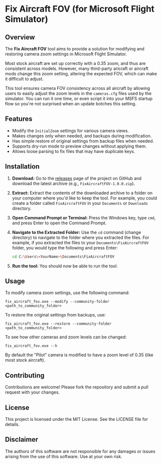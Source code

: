 # Fix Aircraft FOV (for Microsoft Flight Simulator)

## Overview

The **Fix Aircraft FOV** tool aims to provide a solution for modifying and restoring camera zoom settings in Microsoft Flight Simulator.

Most stock aircraft are set up correctly with a 0.35 zoom, and thus are consistent across models.
However, many third-party aricraft or aircraft mods change this zoom setting, altering the expected FOV, which can make it difficult to adjust.

This tool ensures camera FOV consistency across all aircraft by allowing users to easily adjust the zoom levels in the `cameras.cfg` files used by the simulator.
You can run it one time, or even script it into your MSFS startup flow so you're not surprised when an update botches this setting.


## Features

- Modify the `InitialZoom` settings for various camera views.
- Makes changes only when needed, and backups during modification.
- Has simple restore of original settings from backup files when needed.
- Supports dry-run mode to preview changes without applying them.
- Allows loose parsing to fix files that may have duplicate keys.

## Installation

1.  **Download:** Go to the [releases](https://github.com/IslandJohn/FixAircraftFOV/releases/) page of the project on GitHub and download the latest archive (e.g., `FixAircraftFOV-1.0.0.zip`).
2.  **Extract:** Extract the contents of the downloaded archive to a folder on your computer where you'd like to keep the tool. For example, you could create a folder called `FixAircraftFOV` in your `Documents` or `Downloads` directory.
3.  **Open Command Prompt or Terminal:** Press the Windows key, type `cmd`, and press Enter to open the Command Prompt.
4.  **Navigate to the Extracted Folder:** Use the `cd` command (change directory) to navigate to the folder where you extracted the files. For example, if you extracted the files to your `Documents\FixAircraftFOV` folder, you would type the following and press Enter:

    ```bash
    cd C:\Users\<YourName>\Documents\FixAircraftFOV
    ```
5. **Run the tool:** You should now be able to run the tool.

## Usage

To modify camera zoom settings, use the following command:

```
fix_aircraft_fov.exe --modify --community-folder <path_to_community_folder>
```

To restore the original settings from backups, use:

```
fix_aircraft_fov.exe --restore --community-folder <path_to_community_folder>
```

To see how other cameras and zoom levels can be changed:

```
fix_aircraft_fov.exe --h
```

By default the "Pilot" camera is modified to have a zoom level of 0.35 (like most stock aircraft).

## Contributing

Contributions are welcome! Please fork the repository and submit a pull request with your changes.

## License

This project is licensed under the MIT License. See the LICENSE file for details. 

## Disclaimer

The authors of this software are not responsible for any damages or issues arising from the use of this software. Use at your own risk.
